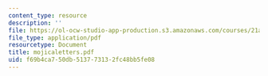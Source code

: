 ```yaml
---
content_type: resource
description: ''
file: https://ol-ocw-studio-app-production.s3.amazonaws.com/courses/21a-441-the-conquest-of-america-spring-2004/f69b4ca750db513773132fc48bb5fe08_mojicaletters.pdf
file_type: application/pdf
resourcetype: Document
title: mojicaletters.pdf
uid: f69b4ca7-50db-5137-7313-2fc48bb5fe08
---
```

